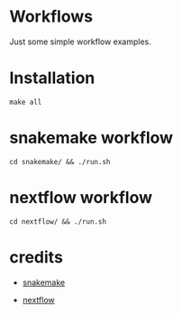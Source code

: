 # Workflows

Just some simple workflow examples.

# Installation

`make all`

# snakemake workflow

`cd snakemake/ && ./run.sh`

# nextflow workflow

`cd nextflow/ && ./run.sh`

# credits

* [snakemake](https://snakemake.readthedocs.io/)

* [nextflow](https://www.nextflow.io/)
